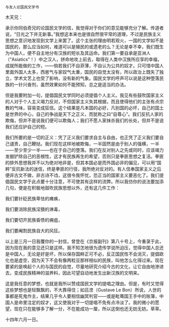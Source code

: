     与友人论国民文学书 

   木天兄：

   承示你同伯奇兄的论国民文学的信，我觉得对于你们的意见能够充分了解。传道者说，“日光之下并无新事。”我想这本来也是很自然很平常的道理，不过是民族主义思想之意识地发现到文学上来罢了。这个主张的理由明若观火，一国的文学如不是国民的，那么应当如何，难道可以是殖民的或遗老的么？无论是幸不幸，我们既生为中国人，便不自主地分有汉族的短长及其运命。我们第一要自承是亚洲人（“Asiatics”！）中之汉人，拼命地攻上前去，取得在人类中汉族所应享的幸福，成就所能做的工作，——倘若我们不自菲薄，不自认为公共的奴才。只可惜中国人里面外国人太多，西崽气与家奴气太重，国民的自觉太没有，所以政治上既失了独立，学术文艺上也受了影响，没有新的气象。国民文学的呼声可以说是这种堕落民族的一针兴奋剂，虽然效果如何不能预知，总之是适当的办法。

   但是我要附加一句，提倡国民文学同时必须提倡个人主义。我见有些鼓吹国家主义的人对于个人主义竭力反对，不但国家主义失其根据，而且使得他们的主张有点宗教的气味，容易变成狂信。这个结果是凡本国的必好，凡别国的必坏，自己的国土是世界的中心，自己的争战是天下之正义，而犹称之曰“自尊心”。我们反抗人家的欺侮，但并不是说我们便可以欺侮人；我们不愿人家抹杀我们的长处，但并不是说我们还应护自己的短。

   我们所要的是一切的正义：凭了正义我们要求自主与自由，也正凭了正义我们要自己谴责，自己鞭挞。我们现在这样地被欺侮，一半固然是由于别人的强横，一半——至少至少一半——也在于自己的堕落。我们在反对别人之先或同时，应该竭力发掘铲除自己的恶根性，这才有民族再生的希望，否则只是拳匪思想之复活。拳匪的排外思想我并不以为绝对地非是，但其本国必是而外国必非的偏见，可以用“国粹”反抗新法的迷信，终是拳匪的行径，我所绝对反对的。有人信奉国家主义之后便非古文不做，非古诗不诌，这很令我怀忧，恐正当的国家主义要恶化了。我们提倡国民文学于此点要十分注意，不可使其有这样的流弊。所以我仿你的说法要加添几句，便是在积极地鼓吹民族思想以外，还有这几件工作：

   我们要针砭民族卑怯的瘫痪，

   我们要消除民族淫猥的淋毒，

   我们要切开民族昏愦的痈疽，

   我们要阉割民族自大的风狂。

   以上是三月一日我覆你的一封信，曾登在《京报副刊》第八十号上，今重录于此，因为现在我的意见还只是这样。我不知怎地很为遗传学说所迫压，觉得中国人总还是中国人，无论是好是坏，所以保存国粹正可不必，反正国民性不会消灭，提倡欧化也是虚空，因为天下不会有像两粒豆那样相似的民族，叫他怎么化得过来。现在要紧的是唤起个人的与国民的自觉，尽量地研究介绍今古的文化，让它自由地渗进去，变成民族精神的滋养料，因此可望自动地发生出新汉族的文明来。

   这是我任意的梦想，也就是我所以赞成国民文学的提唱之理由。但是，有时又觉得这些梦想也是轻飘飘的，不大靠得住；如吕滂（Gustave Le Bon）所说，人世的事都是死鬼作主，结果几乎令人要相信幽冥判官——或是毗骞国王手中的账簿，中国人是命里注定的奴才，这又使我对于一切提唱不免有点冷淡了。我的微小的愿望，现在只在能够多了解一分，不在能成功一厘，所以这倒也还无妨无妨。草草。

   十四年六月一日。

